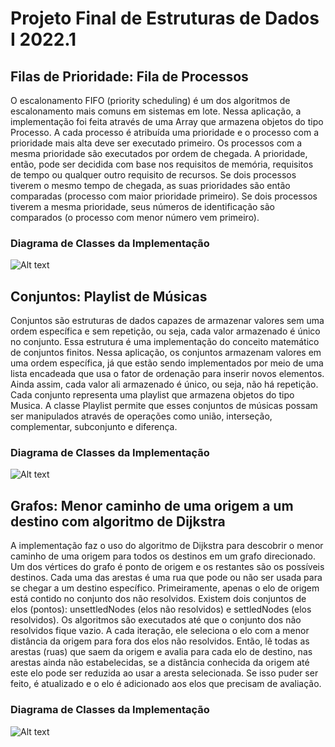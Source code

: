 # Projeto Final de Estruturas de Dados I 2022.1

## Filas de Prioridade: Fila de Processos

O escalonamento FIFO (priority scheduling) é um dos algoritmos de escalonamento mais comuns em sistemas em lote. Nessa aplicação, a implementação foi feita através de uma Array que armazena objetos do tipo Processo. A cada processo é atribuída uma prioridade e o processo com a prioridade mais alta deve ser executado primeiro. Os processos com a mesma prioridade são executados por ordem de chegada. A prioridade, então, pode ser decidida com base nos requisitos de memória, requisitos de tempo ou qualquer outro requisito de recursos. Se dois processos tiverem o mesmo tempo de chegada, as suas prioridades são então comparadas (processo com maior prioridade primeiro). Se dois processos tiverem a mesma prioridade, seus números de identificação são comparados (o processo com menor número vem primeiro).

### Diagrama de Classes da Implementação
<img
  src="https://i.imgur.com/D4ORyuX.png"
  alt="Alt text"
  title="Optional title"
  style="display: inline-block; margin: 0 auto; max-width: 300px">
  
## Conjuntos: Playlist de Músicas

Conjuntos são estruturas de dados capazes de armazenar valores sem uma ordem específica e sem repetição, ou seja, cada valor armazenado é único no conjunto. Essa estrutura é uma implementação do conceito matemático de conjuntos finitos.
Nessa aplicação, os conjuntos armazenam valores em uma ordem específica, já que estão sendo implementados por meio de uma lista encadeada que usa o fator de ordenação para inserir novos elementos. Ainda assim, cada valor ali armazenado é único, ou seja, não há repetição. Cada conjunto representa uma playlist que armazena objetos do tipo Musica. A classe Playlist permite que esses conjuntos de músicas possam ser manipulados através de operações como união, interseção, complementar, subconjunto e diferença.

### Diagrama de Classes da Implementação
<img
  src="https://i.imgur.com/yXTEtvB.png"
  alt="Alt text"
  title="Optional title"
  style="display: inline-block; margin: 0 auto; max-width: 300px">
  
## Grafos: Menor caminho de uma origem a um destino com algoritmo de Dijkstra

A implementação faz o uso do algoritmo de Dijkstra para descobrir o menor caminho de uma origem para todos os destinos em um grafo direcionado. Um dos vértices do grafo é ponto de origem e os restantes são os possíveis destinos. Cada uma das arestas é uma rua que pode ou não ser usada para se chegar a um destino específico.
Primeiramente, apenas o elo de origem está contido no conjunto dos não resolvidos. Existem dois conjuntos de elos (pontos): unsettledNodes (elos não resolvidos) e settledNodes (elos resolvidos). Os algoritmos são executados até que o conjunto dos não resolvidos fique vazio. A cada iteração, ele seleciona o elo com a menor distância da origem para fora dos elos não resolvidos. Então, lê todas as arestas (ruas) que saem da origem e avalia para cada elo de destino, nas arestas ainda não estabelecidas, se a distância conhecida da origem até este elo pode ser reduzida ao usar a aresta selecionada. Se isso puder ser feito, é atualizado e o elo é adicionado aos elos que precisam de avaliação.

### Diagrama de Classes da Implementação
<img
  src="https://i.imgur.com/sJoqBqc.png"
  alt="Alt text"
  title="Optional title"
  style="display: inline-block; margin: 0 auto; max-width: 300px">
